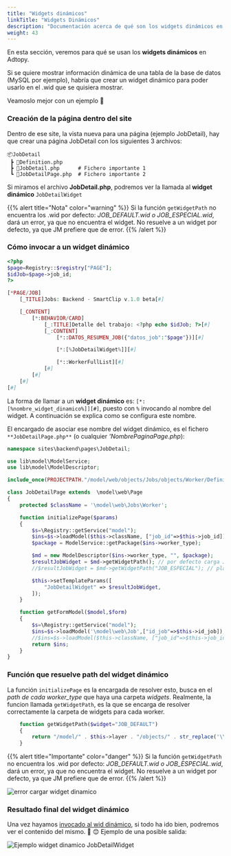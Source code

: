 ```yaml
---
title: "Widgets dinámicos"
linkTitle: "Widgets Dinámicos"
description: "Documentación acerca de qué son los widgets dinámicos en Adtopy"
weight: 43
---
```


En esta sección, veremos para qué se usan los **widgets dinámicos** en Adtopy.

Si se quiere mostrar información dinámica de una tabla de la base de datos (MySQL por ejemplo), habría que crear un widget dinámico para poder usarlo en el .wid que se quisiera mostrar.

Veamoslo mejor con un ejemplo :mag_right:

### Creación de la página dentro del site

Dentro de ese site, la vista nueva para una página (ejemplo JobDetail), hay que crear una página JobDetail con los siguientes 3 archivos:

```git
📦JobDetail
 ┣ 📜Definition.php
 ┣ 📜JobDetail.php      # Fichero importante 1
 ┗ 📜JobDetailPage.php  # Fichero importante 2
```

Si miramos el archivo **JobDetail.php**, podremos ver la llamada al **widget dinámico** `JobDetailWidget`

{{% alert title="Nota" color="warning" %}}
Si la función `getWidgetPath` no encuentra los .wid por defecto: *JOB_DEFAULT.wid o JOB_ESPECIAL.wid*, dará un error, ya que no encuentra el widget. No resuelve a un widget por defecto, ya que JM prefiere que de error.
{{% /alert %}}

### Cómo invocar a un widget dinámico

```php
<?php
$page=Registry::$registry["PAGE"];
$idJob=$page->job_id;
?>

[*PAGE/JOB]
    [_TITLE]Jobs: Backend - SmartClip v.1.0 beta[#]

    [_CONTENT]
        [*:BEHAVIOR/CARD]
            [_:TITLE]Detalle del trabajo: <?php echo $idJob; ?>[#]
            [_:CONTENT]
                [*::DATOS_RESUMEN_JOB({"datos_job":"$page"})][#]

                [*:[%JobDetailWidget%]][#]

                [*::WorkerFullList][#]
            [#]
        [#]
    [#]
[#]
```

La forma de llamar a un **widget dinámico** es: 
`[*:[%nombre_widget_dinamico%]][#]`, puesto con `%` invocando al nombre del widget. A continuación se explica como se configura este nombre.

El encargado de asociar ese nombre del widget dinámico, es el fichero `**JobDetailPage.php**` (o cualquier _'NombrePaginaPage.php_):

```php
namespace sites\backend\pages\JobDetail;

use lib\model\ModelService;
use lib\model\ModelDescriptor;

include_once(PROJECTPATH."/model/web/objects/Jobs/objects/Worker/Definition.php");

class JobDetailPage extends  \model\web\Page
{
    protected $className = '\model\web\Jobs\Worker';

    function initializePage($params)
    {
        $s=\Registry::getService("model");
        $ins=$s->loadModel($this->className, ["job_id"=>$this->job_id]);
        $package = ModelService::getPackage($ins->worker_type);

        $md = new ModelDescriptor($ins->worker_type, "", $package);
        $resultJobWidget = $md->getWidgetPath(); // por defecto carga JOB_DEFAULT del worker
        //$resultJobWidget = $md->getWidgetPath("JOB_ESPECIAL"); // plantilla por nombre

        $this->setTemplateParams([
            "JobDetailWidget" => $resultJobWidget,
        ]);
    }

    function getFormModel($model,$form)
    {
        $s=\Registry::getService("model");
        $ins=$s->loadModel('\model\web\Job',["id_job"=>$this->id_job]);
        //$ins=$s->loadModel($this->className, ["job_id"=>$this->job_id]);
        return $ins;
    }
}
```

### Función que resuelve path del widget dinámico

La función `initializePage` es la encargada de resolver esto, busca en el *path de cada worker_type* que haya una carpeta *widgets*. Realmente, la funcion llamada `getWidgetPath`, es la que se encarga de resolver correctamente la carpeta de widgets para cada worker. 

```php
    function getWidgetPath($widget="JOB_DEFAULT")
    {
        return "/model/" . $this->layer . "/objects/" . str_replace('\\', '/', $this->namespaceClassName) . "/" . $this->className . "/widgets/$widget";
    }
```

{{% alert title="Importante" color="danger" %}}
Si la función `getWidgetPath` no encuentra los .wid por defecto: *JOB_DEFAULT.wid o JOB_ESPECIAL.wid*, dará un error, ya que no encuentra el widget. No resuelve a un widget por defecto, ya que JM prefiere que de error.
{{% /alert %}}

![error cargar widget dinamico](/img/uploads/error-cargar-widget-dinamico.png)


### Resultado final del widget dinámico

Una vez hayamos [invocado al wid dinámico](#cómo-invocar-a-un-widget-dinámico), si todo ha ido bien, podremos ver el contenido del mismo. :tada: :blush: Ejemplo de una posible salida:

![Ejemplo widget dinamico JobDetailWidget](/img/uploads/JobDetailWidget.png)